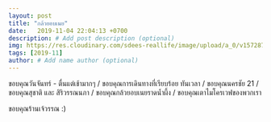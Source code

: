 ```yaml
---
layout: post
title: "กล้วยอบเนย"
date:   2019-11-04 22:04:13 +0700
description: # Add post description (optional)
img: https://res.cloudinary.com/sdees-reallife/image/upload/a_0/v1572879229/IMG_20191104_052946.jpg # Add image post (optional)
tags: [2019-11]
author: # Add name author (optional)
---
```

ขอบคุณวันจันทร์ - ตื่นแต่เช้ามากๆ / ขอบคุณการเดินทางที่เรียบร้อย ทันเวลา / ขอบคุณนครชัย 21 / ขอบคุณสุชาติ และ สิริวรรณนภา / ขอบคุณกล้วยอบเนยราดน้ำผึ้ง / ขอบคุณเตาไมโครเวฟของพวกเรา

<i class="fa fa-child" style="color:plum"></i>

ขอบคุณร้านเจ้วรรณ :)

